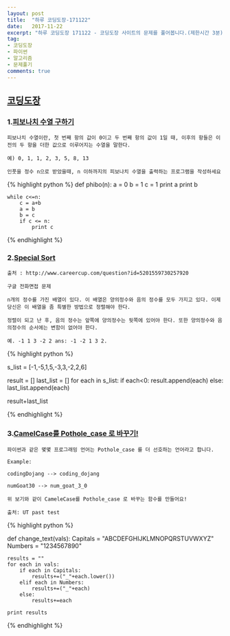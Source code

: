 ```yaml
---
layout: post
title:  "하루 코딩도장-171122"
date:   2017-11-22
excerpt: "하루 코딩도장 171122 - 코딩도장 사이트의 문제를 풀어봅니다.(제한시간 3분)"
tag:
- 코딩도장
- 파이썬
- 알고리즘
- 문제풀기
comments: true
---
```



## [코딩도장](http://codingdojang.com)

### 1.[피보나치 수열 구하기](http://codingdojang.com/scode/461?answer_mode=hide)
```
피보나치 수열이란, 첫 번째 항의 값이 0이고 두 번째 항의 값이 1일 때, 이후의 항들은 이전의 두 항을 더한 값으로 이루어지는 수열을 말한다.

예) 0, 1, 1, 2, 3, 5, 8, 13

인풋을 정수 n으로 받았을때, n 이하까지의 피보나치 수열을 출력하는 프로그램을 작성하세요
```


{% highlight python %}
def phibo(n):
    a = 0
    b = 1
    c = 1
    print a
    print b

    while c<=n:
        c = a+b
        a = b
        b = c
        if c <= n:
            print c

{% endhighlight %}





### 2.[Special Sort](http://codingdojang.com/scode/414?answer_mode=hide)
```
출처 : http://www.careercup.com/question?id=5201559730257920

구글 전화면접 문제

n개의 정수를 가진 배열이 있다. 이 배열은 양의정수와 음의 정수를 모두 가지고 있다. 이제 당신은 이 배열을 좀 특별한 방법으로 정렬해야 한다.

정렬이 되고 난 후, 음의 정수는 앞쪽에 양의정수는 뒷쪽에 있어야 한다. 또한 양의정수와 음의정수의 순서에는 변함이 없어야 한다.

예. -1 1 3 -2 2 ans: -1 -2 1 3 2.

```


{% highlight python %}

s_list = [-1,-5,1,5,-3,3,-2,2,6]

result = []
last_list = []
for each in s_list:
    if each<0:
        result.append(each)
    else:
        last_list.append(each)

result+last_list

{% endhighlight %}





### 3.[CamelCase를 Pothole_case 로 바꾸기!](http://codingdojang.com/scode/484#answer-filter-area)
```
파이썬과 같은 몇몇 프로그래밍 언어는 Pothole_case 를 더 선호하는 언어라고 합니다.

Example:

codingDojang --> coding_dojang

numGoat30 --> num_goat_3_0

위 보기와 같이 CameleCase를 Pothole_case 로 바꾸는 함수를 만들어요!

출처: UT past test

```


{% highlight python %}

def change_text(vals):
    Capitals = "ABCDEFGHIJKLMNOPQRSTUVWXYZ"
    Numbers = "1234567890"

    results = ""
    for each in vals:
        if each in Capitals:
            results+=("_"+each.lower())
        elif each in Numbers:
            results+=("_"+each)
        else:
            results+=each
        
    print results

{% endhighlight %}